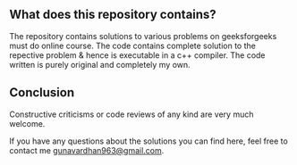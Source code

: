 ## What does this repository contains? 
The repository contains solutions to various problems on geeksforgeeks must do online course. The code contains complete solution to the repective problem & hence is executable in a c++ compiler. The code written is purely original and completely my own.

## Conclusion
Constructive criticisms or code reviews of any kind are very much welcome.

If you have any questions about the solutions you can find here, feel free to contact me gunavardhan963@gmail.com.